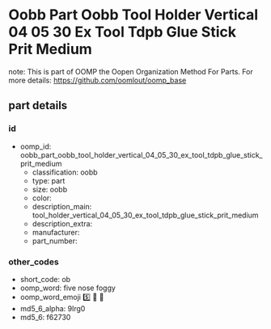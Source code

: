# Oobb Part Oobb Tool Holder Vertical 04 05 30 Ex Tool Tdpb Glue Stick Prit Medium  

note: This is part of OOMP the Oopen Organization Method For Parts. For more details: https://github.com/oomlout/oomp_base

##  part details





### id
* oomp_id: oobb_part_oobb_tool_holder_vertical_04_05_30_ex_tool_tdpb_glue_stick_prit_medium
  * classification: oobb
  * type: part
  * size: oobb
  * color: 
  * description_main: tool_holder_vertical_04_05_30_ex_tool_tdpb_glue_stick_prit_medium
  * description_extra: 
  * manufacturer: 
  * part_number: 

### other_codes
* short_code: ob
* oomp_word: five nose foggy
* oomp_word_emoji :five: :nose: :foggy:
* md5_6_alpha: 9lrg0
* md5_6: f62730